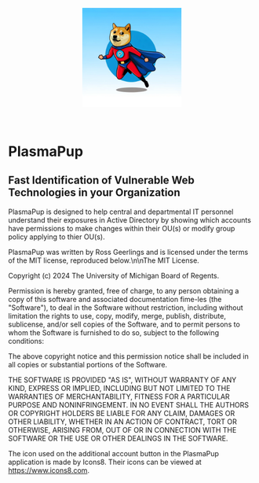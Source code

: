 <p align="center">
    <img src="PlasmaPup.png" width="40%">
</p><p>&nbsp;</p>

PlasmaPup
=======

## Fast Identification of Vulnerable Web Technologies in your Organization

PlasmaPup is designed to help central and departmental IT personnel understand 
their exposures in Active Directory by showing which accounts have permissions 
to make changes within their OU(s) or modify group policy applying to thier 
OU(s).

PlasmaPup was written by Ross Geerlings and is licensed under the terms of the 
MIT license, reproduced below.\n\nThe MIT License.

Copyright (c) 2024 The University of Michigan Board of Regents.

Permission is hereby granted, free of charge, to any person obtaining a copy 
of this software and associated documentation fime-les (the "Software"), to 
deal in the Software without restriction, including without limitation the 
rights to use, copy, modify, merge, publish, distribute, sublicense, and/or 
sell copies of the Software, and to permit persons to whom the Software is 
furnished to do so, subject to the following conditions:

The above copyright notice and this permission notice shall be included in 
all copies or substantial portions of the Software.

THE SOFTWARE IS PROVIDED "AS IS", WITHOUT WARRANTY OF ANY KIND, EXPRESS OR 
IMPLIED, INCLUDING BUT NOT LIMITED TO THE WARRANTIES OF MERCHANTABILITY, 
FITNESS FOR A PARTICULAR PURPOSE AND NONINFRINGEMENT. IN NO EVENT SHALL THE 
AUTHORS OR COPYRIGHT HOLDERS BE LIABLE FOR ANY CLAIM, DAMAGES OR OTHER 
LIABILITY, WHETHER IN AN ACTION OF CONTRACT, TORT OR OTHERWISE, ARISING FROM, 
OUT OF OR IN CONNECTION WITH THE SOFTWARE OR THE USE OR OTHER DEALINGS IN THE 
SOFTWARE.

The icon used on the additional account button in the PlasmaPup application is 
made by Icons8. Their icons can be viewed at https://www.icons8.com.
